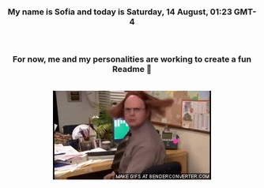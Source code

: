 


<div align="center">
<h3 >My name is Sofia and today is Saturday, 14 August, 01:23 GMT-4</h3><br>
<h3 >For now, me and my personalities are working to create a fun Readme 👋
</h3><br>
<img src='img/dwight.gif' alt='working...'/>
</div>
